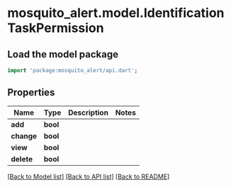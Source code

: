 # mosquito_alert.model.IdentificationTaskPermission

## Load the model package
```dart
import 'package:mosquito_alert/api.dart';
```

## Properties
Name | Type | Description | Notes
------------ | ------------- | ------------- | -------------
**add** | **bool** |  | 
**change** | **bool** |  | 
**view** | **bool** |  | 
**delete** | **bool** |  | 

[[Back to Model list]](../README.md#documentation-for-models) [[Back to API list]](../README.md#documentation-for-api-endpoints) [[Back to README]](../README.md)


